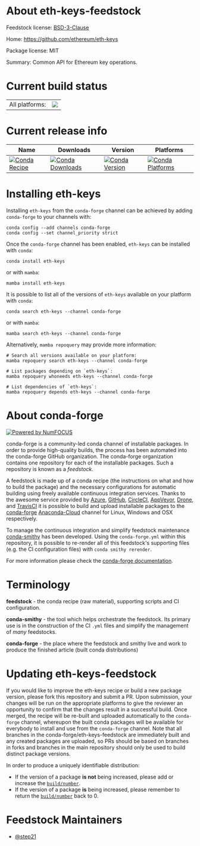 About eth-keys-feedstock
========================

Feedstock license: [BSD-3-Clause](https://github.com/conda-forge/eth-keys-feedstock/blob/main/LICENSE.txt)

Home: https://github.com/ethereum/eth-keys

Package license: MIT

Summary: Common API for Ethereum key operations.

Current build status
====================


<table><tr><td>All platforms:</td>
    <td>
      <a href="https://dev.azure.com/conda-forge/feedstock-builds/_build/latest?definitionId=10591&branchName=main">
        <img src="https://dev.azure.com/conda-forge/feedstock-builds/_apis/build/status/eth-keys-feedstock?branchName=main">
      </a>
    </td>
  </tr>
</table>

Current release info
====================

| Name | Downloads | Version | Platforms |
| --- | --- | --- | --- |
| [![Conda Recipe](https://img.shields.io/badge/recipe-eth--keys-green.svg)](https://anaconda.org/conda-forge/eth-keys) | [![Conda Downloads](https://img.shields.io/conda/dn/conda-forge/eth-keys.svg)](https://anaconda.org/conda-forge/eth-keys) | [![Conda Version](https://img.shields.io/conda/vn/conda-forge/eth-keys.svg)](https://anaconda.org/conda-forge/eth-keys) | [![Conda Platforms](https://img.shields.io/conda/pn/conda-forge/eth-keys.svg)](https://anaconda.org/conda-forge/eth-keys) |

Installing eth-keys
===================

Installing `eth-keys` from the `conda-forge` channel can be achieved by adding `conda-forge` to your channels with:

```
conda config --add channels conda-forge
conda config --set channel_priority strict
```

Once the `conda-forge` channel has been enabled, `eth-keys` can be installed with `conda`:

```
conda install eth-keys
```

or with `mamba`:

```
mamba install eth-keys
```

It is possible to list all of the versions of `eth-keys` available on your platform with `conda`:

```
conda search eth-keys --channel conda-forge
```

or with `mamba`:

```
mamba search eth-keys --channel conda-forge
```

Alternatively, `mamba repoquery` may provide more information:

```
# Search all versions available on your platform:
mamba repoquery search eth-keys --channel conda-forge

# List packages depending on `eth-keys`:
mamba repoquery whoneeds eth-keys --channel conda-forge

# List dependencies of `eth-keys`:
mamba repoquery depends eth-keys --channel conda-forge
```


About conda-forge
=================

[![Powered by
NumFOCUS](https://img.shields.io/badge/powered%20by-NumFOCUS-orange.svg?style=flat&colorA=E1523D&colorB=007D8A)](https://numfocus.org)

conda-forge is a community-led conda channel of installable packages.
In order to provide high-quality builds, the process has been automated into the
conda-forge GitHub organization. The conda-forge organization contains one repository
for each of the installable packages. Such a repository is known as a *feedstock*.

A feedstock is made up of a conda recipe (the instructions on what and how to build
the package) and the necessary configurations for automatic building using freely
available continuous integration services. Thanks to the awesome service provided by
[Azure](https://azure.microsoft.com/en-us/services/devops/), [GitHub](https://github.com/),
[CircleCI](https://circleci.com/), [AppVeyor](https://www.appveyor.com/),
[Drone](https://cloud.drone.io/welcome), and [TravisCI](https://travis-ci.com/)
it is possible to build and upload installable packages to the
[conda-forge](https://anaconda.org/conda-forge) [Anaconda-Cloud](https://anaconda.org/)
channel for Linux, Windows and OSX respectively.

To manage the continuous integration and simplify feedstock maintenance
[conda-smithy](https://github.com/conda-forge/conda-smithy) has been developed.
Using the ``conda-forge.yml`` within this repository, it is possible to re-render all of
this feedstock's supporting files (e.g. the CI configuration files) with ``conda smithy rerender``.

For more information please check the [conda-forge documentation](https://conda-forge.org/docs/).

Terminology
===========

**feedstock** - the conda recipe (raw material), supporting scripts and CI configuration.

**conda-smithy** - the tool which helps orchestrate the feedstock.
                   Its primary use is in the construction of the CI ``.yml`` files
                   and simplify the management of *many* feedstocks.

**conda-forge** - the place where the feedstock and smithy live and work to
                  produce the finished article (built conda distributions)


Updating eth-keys-feedstock
===========================

If you would like to improve the eth-keys recipe or build a new
package version, please fork this repository and submit a PR. Upon submission,
your changes will be run on the appropriate platforms to give the reviewer an
opportunity to confirm that the changes result in a successful build. Once
merged, the recipe will be re-built and uploaded automatically to the
`conda-forge` channel, whereupon the built conda packages will be available for
everybody to install and use from the `conda-forge` channel.
Note that all branches in the conda-forge/eth-keys-feedstock are
immediately built and any created packages are uploaded, so PRs should be based
on branches in forks and branches in the main repository should only be used to
build distinct package versions.

In order to produce a uniquely identifiable distribution:
 * If the version of a package **is not** being increased, please add or increase
   the [``build/number``](https://docs.conda.io/projects/conda-build/en/latest/resources/define-metadata.html#build-number-and-string).
 * If the version of a package **is** being increased, please remember to return
   the [``build/number``](https://docs.conda.io/projects/conda-build/en/latest/resources/define-metadata.html#build-number-and-string)
   back to 0.

Feedstock Maintainers
=====================

* [@step21](https://github.com/step21/)

